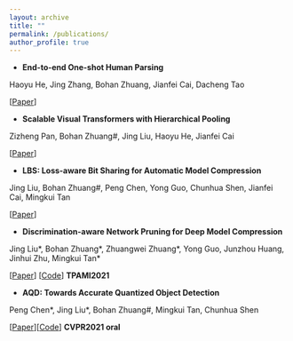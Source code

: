 ```yaml
---
layout: archive
title: ""
permalink: /publications/
author_profile: true
---
```


- **End-to-end One-shot Human Parsing**

Haoyu He, Jing Zhang, Bohan Zhuang, Jianfei Cai, Dacheng Tao

[[Paper](https://arxiv.org/abs/2105.01241)]


- **Scalable Visual Transformers with Hierarchical Pooling**

Zizheng Pan, Bohan Zhuang\#, Jing Liu, Haoyu He, Jianfei Cai

[[Paper](https://arxiv.org/abs/2103.10619)]


- **LBS: Loss-aware Bit Sharing for Automatic Model Compression**

Jing Liu, Bohan Zhuang\#, Peng Chen, Yong Guo, Chunhua Shen, Jianfei Cai, Mingkui Tan

[[Paper](https://arxiv.org/abs/2101.04935)]


- **Discrimination-aware Network Pruning for Deep Model Compression**

Jing Liu\*, Bohan Zhuang\*, Zhuangwei Zhuang\*, Yong Guo, Junzhou Huang, Jinhui Zhu, Mingkui Tan\*

[[Paper](https://ieeexplore.ieee.org/document/9384353)] [[Code](https://github.com/SCUT-AILab/DCP)] **TPAMI2021**


- **AQD: Towards Accurate Quantized Object Detection**

Peng Chen\*, Jing Liu\*, Bohan Zhuang\#, Mingkui Tan, Chunhua Shen

[[Paper](https://arxiv.org/abs/2007.06919)][[Code](https://github.com/bohanzhuang/model-quantization)]  **CVPR2021 oral**






